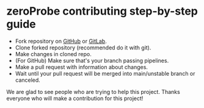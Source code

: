 # zeroProbe contributing step-by-step guide

- Fork repository on [GitHub](https://github.com/kostya-zero/zeroProbe) or [GitLab](https://gitlab.com/kostya-zero/zeroprobe).
- Clone forked repository (recommended do it with git).
- Make changes in cloned repo.
- (For GitHub) Make sure that's your branch passing pipelines.
- Make a pull request with information about changes.
- Wait until your pull request will be merged into main/unstable branch or canceled.

We are glad to see people who are trying to help this project.
Thanks everyone who will make a contribution for this project!